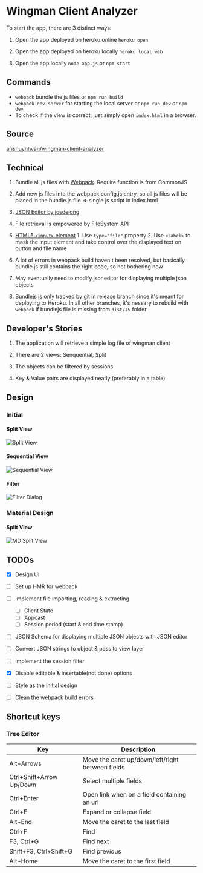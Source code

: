 # Wingman Client Analyzer

To start the app, there are 3 distinct ways:

1. Open the app deployed on heroku online `heroku open`

2. Open the app deployed on heroku locally `heroku local web`

3. Open the app locally `node app.js` or `npm start`

## Commands

- `webpack` bundle the js files or `npm run build`
- `webpack-dev-server` for starting the local server or `npm run dev` or `npm dev`
- To check if the view is correct, just simply open `index.html` in a browser.


## Source
[arishuynhvan/wingman-client-analyzer](https://github.com/arishuynhvan/wingman-client-analyzer)

## Technical

1. Bundle all js files with [Webpack](https://medium.com/@rajaraodv/webpack-the-confusing-parts-58712f8fcad9#.ude8bl5u4). Require function is from CommonJS

2. Add new js files into the webpack.config.js entry, so all js files will be placed in the bundle.js file => single js script in index.html

3. [JSON Editor by josdejong](https://github.com/josdejong/jsoneditor)

4. File retrieval is empowered by FileSystem API
  1. [HTML5 `<input>` element](https://www.html5rocks.com/en/tutorials/file/dndfiles/#toc-selecting-files)
    1. Use `type="file"` property
    2. Use `<label>` to mask the input element and take control over the displayed text on button and file name

5. A lot of errors in webpack build haven't been resolved, but basically bundle.js still contains the right code, so not bothering now

6. May eventually need to modify jsoneditor for displaying multiple json objects

7. Bundlejs is only tracked by git in release branch since it's meant for deploying to Heroku. In all other branches, it's nessary to rebuild with `webpack` if bundlejs file is missing from `dist/JS` folder

## Developer's Stories

1. The application will retrieve a simple log file of wingman client

2. There are 2 views: Senquential, Split

3. The objects can be filtered by sessions

3. Key & Value pairs are displayed neatly (preferably in a table)

## Design
### Initial
#### Split View
![Split View](images/splitView.PNG "Split View")
#### Sequential View
![Sequential View](images/sequentialView.PNG "Sequential View")
#### Filter
![Filter Dialog](images/sessionsFilter.PNG "Filter Dialog")

### Material Design
#### Split View
![MD Split View](images/Wingman-Client-Analyzer-splitview.png "Material Design Split View")

## TODOs

- [x] Design UI

- [ ] Set up HMR for webpack

- [ ] Implement file importing, reading & extracting
  - [ ] Client State
  - [ ] Appcast
  - [ ] Session period (start & end time stamp)

- [ ] JSON Schema for displaying multiple JSON objects with JSON editor

- [ ] Convert JSON strings to object & pass to view layer

- [ ] Implement the session filter

- [x] Disable editable & insertable(not done) options

- [ ] Style as the initial design

- [ ] Clean the webpack build errors

## Shortcut keys

### Tree Editor

Key                     | Description
----------------------- | ------------------------------------------------
Alt+Arrows              | Move the caret up/down/left/right between fields
Ctrl+Shift+Arrow Up/Down| Select multiple fields
Ctrl+Enter              | Open link when on a field containing an url
Ctrl+E                  | Expand or collapse field
Alt+End                 | Move the caret to the last field
Ctrl+F                  | Find
F3, Ctrl+G              | Find next
Shift+F3, Ctrl+Shift+G  | Find previous
Alt+Home                | Move the caret to the first field
